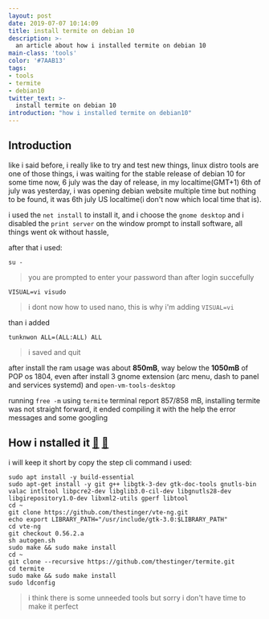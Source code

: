 ```yaml
---
layout: post
date: 2019-07-07 10:14:09
title: install termite on debian 10
description: >-
  an article about how i installed termite on debian 10
main-class: 'tools'
color: '#7AAB13'
tags:
- tools
- termite
- debian10
twitter_text: >-
  install termite on debian 10
introduction: "how i installed termite on debian10"
---
```

## Introduction

like i said before, i really like to try and test new things, linux distro tools are one of those things, i was waiting for the stable release of debian 10 for some time now, 6 july was the day of release, in my localtime(GMT+1) 6th of july was yesterday, i was opening debian website multiple time but nothing to be found, it was 6th july US localtime(i don't now which local time that is).



i used the `net install` to install it, and i choose the `gnome desktop` and i disabled the `print server` on the window prompt to install software,
all things went ok without hassle,

after that i used:
  ```SHELL
  su -
  ```

> you are prompted to enter your password than after login succefully

```SHELL
VISUAL=vi visudo
```

> i dont now how to used nano, this is why i'm adding `VISUAL=vi`

than i added
```SHELL
tunknwon ALL=(ALL:ALL) ALL
```
> i saved and quit


after install the ram usage was about **850mB**, way below the **1050mB** of POP os 1804, even after install 3 gnome extension (arc menu, dash to panel and  services systemd) and `open-vm-tools-desktop`

running `free -m` using `termite` terminal report 857/858 mB, installing termite was not straight forward, it ended compiling it with the help the error messages and some googling

## How i nstalled it [🔗][1] [🔗][2]

i will keep it short by copy the step cli command i used:

```SHELL
sudo apt install -y build-essential
sudo apt-get install -y git g++ libgtk-3-dev gtk-doc-tools gnutls-bin valac intltool libpcre2-dev libglib3.0-cil-dev libgnutls28-dev libgirepository1.0-dev libxml2-utils gperf libtool
cd ~
git clone https://github.com/thestinger/vte-ng.git
echo export LIBRARY_PATH="/usr/include/gtk-3.0:$LIBRARY_PATH"
cd vte-ng
git checkout 0.56.2.a
sh autogen.sh
sudo make && sudo make install
cd ~
git clone --recursive https://github.com/thestinger/termite.git
cd termite
sudo make && sudo make install
sudo ldconfig
```

> i think there is some unneeded tools but sorry i don't have time to make it perfect

[1]: https://computingforgeeks.com/install-termite-terminal-on-ubuntu-18-04-ubuntu-16-04-lts/
[2]: https://github.com/thestinger/termite/issues/536#issuecomment-343577161
